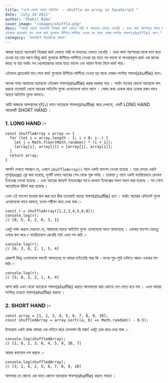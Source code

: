 ```yaml
---
title: "এলো-মেলো অ্যারে আইটেম  - shuffle an array in JavaScript "
date: 'July 24 2021'
author: 'Shakil Babu'
cover_image: "/images/shuffle.png"
desc: "আমরা হয়তো অনেকেই নিজেরা কার্ড খেলতে পারি বা অন্যদের খেলতে দেখেছি । যখন কার্ড পরস্পরের মাঝে ভাগ করে দেওয়া হয় তার আগে কিন্তু কার্ড গুলোকে উল্টিয়ে-পাল্টিয়ে নেওয়া হয় যাতে সব ভালো বা পাওয়ারফুল কার্ড এক জনের কাছে না যায় অর্থাৎ সব খেলোয়ারদের মাঝে যাতে ভালো বা খারাপ  উভয় মিলে কার্ড পরে।
এইভাবে প্রত্যেকটা দান শেষে কার্ড গুলোকে উল্টিয়ে-পাল্টিয়ে নেওয়া হয় যাকে সোজা-সাপ্টায় শাফল(shuffle) বলে।"
category: 'জাভাস্ক্রিপ্ট নিত্যদিনের সমস্যা'
---
```


আমরা হয়তো অনেকেই নিজেরা কার্ড খেলতে পারি বা অন্যদের খেলতে দেখেছি । যখন কার্ড পরস্পরের মাঝে ভাগ করে দেওয়া হয় তার আগে কিন্তু কার্ড গুলোকে উল্টিয়ে-পাল্টিয়ে নেওয়া হয় যাতে সব ভালো বা পাওয়ারফুল কার্ড এক জনের কাছে না যায় অর্থাৎ সব খেলোয়ারদের মাঝে যাতে ভালো এবং খারাপ  উভয় মিলে কার্ড পরে।

এইভাবে প্রত্যেকটা দান শেষে কার্ড গুলোকে উল্টিয়ে-পাল্টিয়ে নেওয়া হয় যাকে সোজা-সাপ্টায় শাফল(shuffle) বলে।


অনেক সময় আমাদের  অ্যারেকে এইরকম শাফল(shuffle) করার দরকার পরে । অর্থাৎ যতবার কোনো অ্যারেকে কল করবো ততবারই যেনো অ্যারের আইটেম গুলো এলোমেলো ভাবে আসে । মোদ্দা কথা একেক বারে একেক রকম ভাবে অ্যারে আইটেম গুলো আসবে।

আমি আজকে আপনাদের দুই(২) ভাবে অ্যারেকে শাফল(shuffle) করে দেখাবো, একটি LONG HAND আরেকটি  SHORT HAND ।


### 1. LONG HAND :-

```
const shuffleArray = array => {
  for (let i = array.length - 1; i > 0; i--) {
    let j = Math.floor(Math.random() * (i + 1));
    [array[i], array[j]] = [array[j], array[i]];
  }
  return array;
}

```

আপনি দেখতে পাচ্ছেন যে, এখানে ```shuffleArray()```  নামে একটা ফাংশন নেওয়া হয়েছে । তার ভেতর একটা লুপ(loop) থ্রো করা হয়েছে, লুপটি চলবে অ্যারের শেষ থেকে শুরু পর্যন্ত । তারপর ```j``` নামে একটা ভ্যারিয়েবলে রেনডম ইনডেক্স নেওয়া হয়েছে । 
এবং অ্যারের কারেন্ট ইনডেক্সের সাথে রেনডম ইন্ডেক্সের অদল অদল করা হয়েছে । সব শেষে অ্যারেটাকে রিটার্ন করা হয়েছে ।

এখন এই ফাংশন যতবার কল করা হবে ঠিক ততবারই অ্যারে শাফল(shuffle) হবে । অর্থাৎ অ্যারের এলিমেন্ট গুলো এলোমেলো ভাবে আসবে, চলেন পরীক্ষা করে দেখা যাক :-

```
const r = shuffleArray([1,2,3,4,5,6,8]);
console.log(r);
// [8, 5, 4, 2, 6, 3, 1]
```

একটু লক্ষ্য করলে দেখবেন যে, আমাদের অ্যারে আইটেম গুলো এলোমেলো ভাবে আসতেছে । একবার ফাংশন যেহেতু ওপরে কল করে ```r``` ভ্যারিয়েবলে রেখেছি  তাই এখন  লগ করি :-
```
console.log(r);
// [6, 3, 8, 2, 1, 5, 4]

```

রেজাল্ট কিন্তু এলোমেলো ভাবেই আসতেছে যা আমরা চাইতেছি আর কি - মনের সুর-সুরি মেটাতে আরও একবার লগ করি :-
```
console.log(r);
// [5, 8, 3, 2, 1, 6, 4]

```

আশা করি এখন থেকে অ্যারেকে শাফল(shuffle) করতে আপনাদের আর কোনো বেগ পেতে হবে নাহ ।
এখন আমরা সংক্ষিপ্ত ওয়েতে  শাফল(shuffle) করবো ।

### 2. SHORT HAND :-
```
const array = [1, 2, 3, 4, 5, 6, 7, 8, 9, 10];
const shuffledArray = array.sort((a, b) => Math.random() - 0.5);
```

উপরোক্ত একই কাজ আমরা এক লাইনে করে ফেললাম কি মজা! একটু চেক করে দেখা যাক :-
```
console.log(shuffledArray);
// [1, 8, 2, 3, 6, 4, 5, 9, 10, 7]
```

আবার কনসোল লগ করলে :-
```
console.log(shuffledArray);
// [3, 1, 4, 2, 5, 6, 7, 8, 9, 10]
```

আপনারা যে কোনো এক ভাবে কোনো অ্যারেকে  শাফল(shuffle) করতে পারেন ।
